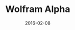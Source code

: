 ---
layout: site
title: "Wolfram Alpha"
date: 2016-02-08
categories: [education]
version: 1.5.8
major: 1
minor: 5
patch: 8
slug: wolfram-alpha
link: https://www.wolframalpha.com/
permalink: /sites/:slug
---